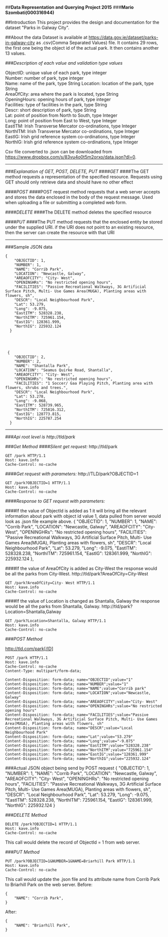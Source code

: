 
##**Data Representation and Querying Project 2015**
###**Mario Szombati(G00316944)**

##Introduction
This project provides the design and documentation for the dataset "Parks in Galway City".

##About the data
Dataset is available at https://data.gov.ie/dataset/parks-in-galway-city as .csv(Comma Separated Values) file. It contains 29 rows, the first one being the object id of the actual park. It then contains another 13 values.

###*Description of each value and validation type values*

ObjectID: unique value of each park, type integer<br>
Number: number of park, type integer<br>
Name: name of the park, type String
Location: location of the park, type String<br>
AreaOfCity: area where the park is located, type String<br>
OpeningHours: opening hours of park, type integer<br>
Facilities: type of facilities in the park, type String<br>
Descr: short description of park, type String<br>
Lat: point of position from North to South, type Integer<br>
Long: point of position from East to West, type Integer<br>
EastITM: Irish Transverse Mercator co-ordinations, type Integer<br>
NorthITM: Irish Transverse Mercator co-ordinations, type Integer<br>
EastIG:  Irish grid reference system co-ordinations, type Integer<br>
NorthIG:  Irish grid reference system co-ordinations, type Integer<br>

Csv file converted to .json can be downloaded from
https://www.dropbox.com/s/83vu4o0t5m2orxo/data.json?dl=0.


----------


###*Explanation of GET, POST, DELETE, PUT*
####*GET*
####The GET method requests a representation of the specified resource. Requests using GET should only retrieve data and should have no other effect

####*POST*
####POST request method requests that a web server accepts and stores the data enclosed in the body of the request message. Used when uploading a file or submitting a completed web form.

####*DELETE*
####The DELETE method deletes the specified resource

####*PUT*
####The PUT method requests that the enclosed entity be stored under the supplied URI.  if the URI does not point to an existing resource, then the server can create the resource with that URI


----------


###Sample  JSON data
 

    {
        "OBJECTID": 1,
        "NUMBER": 1,
        "NAME": "Corrib Park",
        "LOCATION": "Newcastle, Galway",
        "AREAOFCITY": "City- West",
        "OPENINGHRs": "No restricted opening hours",
        "FACILITIES": "Passive Recreational Walkways, 3G Artificial Surface Pitch, Multi- Use Games Area(MUGA), Planting areas with flowers, sh",
        "DESCR": "Local Neighbourhood Park",
        "Lat": 53.279,
        "Long": -9.075,
        "EastITM": 528328.238,
        "NorthITM": 725961.154,
        "EastIG": 128361.999,
        "NorthIG": 225932.124
      }

  
 

     {
        "OBJECTID": 2,
        "NUMBER": 2,
        "NAME": "Shantalla Park",
        "LOCATION": "Seamus Quirke Road, Shantalla",
        "AREAOFCITY": "City- West",
        "OPENINGHRs": "No restricted opening hours",
        "FACILITIES": "1 Soccer/ Gaa Playing Pitch, Planting area with flowers, shrubs and trees.",
        "DESCR": "Local Neighbourhood Park",
        "Lat": 53.278,
        "Long": -9.068,
        "EastITM": 528739.965,
        "NorthITM": 725816.312,
        "EastIG": 128773.815,
        "NorthIG": 225787.254
      }

  


----------


###*Api root level is http://tld/park*

###*Get Method*
####*Silent get request:*
http://tld/park

    GET /park HTTP/1.1
    Host: kave.info
    Cache-Control: no-cache

####*Get request with parameters:*
http://TLD/park?OBJECTID=1

    GET /park?OBJECTID=1 HTTP/1.1
    Host: kave.info
    Cache-Control: no-cache
  
####*Response to GET request with parameters:*

####If the value of ObjectId is added as 1 it will bring all the relevant information about park with object id value 1, data pulled from server would look as .json file example above.
     {
        "OBJECTID": 1,
        "NUMBER": 1,
        "NAME": "Corrib Park",
        "LOCATION": "Newcastle, Galway",
        "AREAOFCITY": "City- West",
        "OPENINGHRs": "No restricted opening hours",
        "FACILITIES": "Passive Recreational Walkways, 3G Artificial Surface Pitch, Multi- Use Games Area(MUGA), Planting areas with flowers, sh",
        "DESCR": "Local Neighbourhood Park",
        "Lat": 53.279,
        "Long": -9.075,
        "EastITM": 528328.238,
        "NorthITM": 725961.154,
        "EastIG": 128361.999,
        "NorthIG": 225932.124
      },

####If the value of AreaOfCity is added as City-West the response would be all the parks from City-West.
http://tld/park?AreaOfCity=City-West

    GET /park?AreaOfCity=City- West HTTP/1.1
    Host: kave.info
    Cache-Control: no-cache

####If the value of Location is changed as Shantalla, Galway the response would be all the parks from Shantalla, Galway.
http://tld/park?Location=Shantalla,Galway

    GET /park?Location=Shantalla, Galway HTTP/1.1
    Host: kave.info
    Cache-Control: no-cache




###*POST Method*

http://tld.com/park[/ID]

    POST /park HTTP/1.1
    Host: kave.info
    Cache-Control: no-cache
    Content-Type: multipart/form-data;

    Content-Disposition: form-data; name="OBJECTID";value="1"
    Content-Disposition: form-data; name="NUMBER";value="1"
    Content-Disposition: form-data; name="NAME";value="Corrib park"
    Content-Disposition: form-data; name="LOCATION";value="Newcastle, Galway"
    Content-Disposition: form-data; name="AREAOFCITY";value="City- West"
    Content-Disposition: form-data; name="OPENINGHRs";value="No restricted opening hours"
    Content-Disposition: form-data; name="FACILITIES";value="Passive Recreational Walkways, 3G Artificial Surface Pitch, Multi- Use Games Area(MUGA), Planting areas with flowers, sh"
    Content-Disposition: form-data; name="DESCR";value="Local Neighbourhood Park"
    Content-Disposition: form-data; name="Lat";value="53.279"
    Content-Disposition: form-data; name="Long";value="-9.075"
    Content-Disposition: form-data; name="EastITM";value="528328.238"
    Content-Disposition: form-data; name="NorthITM";value="725961.154"
    Content-Disposition: form-data; name="EastIG";value="128361.999"
    Content-Disposition: form-data; name="NorthIG";value="225932.124"


###Actual JSON object being send by POST request
    {
        "OBJECTID": 1,
        "NUMBER": 1,
        "NAME": "Corrib Park",
        "LOCATION": "Newcastle, Galway",
        "AREAOFCITY": "City- West",
        "OPENINGHRs": "No restricted opening hours",
        "FACILITIES": "Passive Recreational Walkways, 3G Artificial Surface Pitch, Multi- Use Games Area(MUGA), Planting areas with flowers, sh",
        "DESCR": "Local Neighbourhood Park",
        "Lat": 53.279,
        "Long": -9.075,
        "EastITM": 528328.238,
        "NorthITM": 725961.154,
        "EastIG": 128361.999,
        "NorthIG": 225932.124
      }


###*DELETE Method*



    DELETE /park?OBJECTID=1 HTTP/1.1
    Host: kave.info
    Cache-Control: no-cache

This call would delete the record of ObjectId = 1 from web server.

###*PUT Method*


    PUT /park?OBJECTID=1&NUMBER=1&NAME=Briarhill Park HTTP/1.1
    Host: kave.info
    Cache-Control: no-cache
    
This call would update the .json file and its attribute name from Corrib Park to Briarhill Park on the web server.
Before:

    {
        "NAME": "Corrib Park",
    }
  After:
  
    {
        "NAME": "Briarhill Park",
    }

